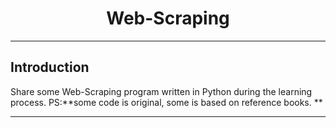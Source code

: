 # <center>Web-Scraping<center/>
  
---

## Introduction
Share some Web-Scraping program written in Python during the learning process. PS:**some code is original, some is based on reference books. **

---
